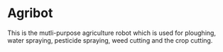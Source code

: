 # Agribot
This is the mutli-purpose agriculture robot which is used for ploughing, water spraying, pesticide spraying, weed cutting and the crop cutting.
